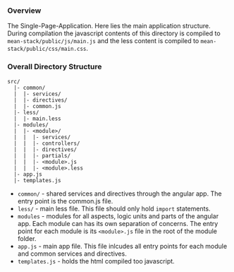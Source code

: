 ### Overview

The Single-Page-Application. Here lies the main application structure. During
compilation the javascript contents of this directory is compiled to
`mean-stack/public/js/main.js` and the less content is compiled to
`mean-stack/public/css/main.css`.

### Overall Directory Structure

```
src/
  |- common/
  |  |- services/
  |  |- directives/
  |  |- common.js
  |- less/
  |  |- main.less
  |- modules/
  |  |- <module>/
  |  |  |- services/
  |  |  |- controllers/
  |  |  |- directives/
  |  |  |- partials/
  |  |  |- <module>.js
  |  |  |- <module>.less
  |- app.js
  |- templates.js
```

- `common/` - shared services and directives through the angular app. The entry
  point is the common.js file.
- `less/` - main less file. This file should only hold `import` statements.
- `modules` - modules for all aspects, logic units and parts of the angular app.
  Each module can has its own separation of concerns. The entry point for each
  module is its `<module>.js` file in the root of the module folder.
- `app.js` - main app file. This file inlcudes all entry points for each module
  and common services and directives.
- `templates.js` - holds the html compiled too javascript.
